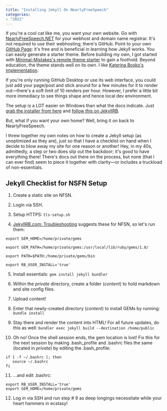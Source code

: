 ```yaml
---
title: "Installing Jekyll On NearlyFreeSpeech"
categories:
- "2021"
---
```


If you're a cool cat like me, you want your own website.  Go with [NearlyFreeSpeech.NET](https://www.nearlyfreespeech.net/) for your webhost and domain name registrar.  It's not required to use their webhosting; there's GitHub.  Point to your own [GitHub Page](https://pages.github.com/): it's free and is beneficial in learning how Jekyll works.  You can easily generate a starter theme.  Before building my own, I got started with [Minimal-Mistakes's remote theme starter](https://mmistakes.github.io/minimal-mistakes/docs/quick-start-guide/) to gain a foothold.  Beyond education, the theme stands well on its own.  I like [Katerina Bosko's implementation](https://www.cross-validated.com/index.html).

If you're only running GitHub Desktop or use its web interface, you could just add your page/post and stick around for a few minutes for it to render out—there's a soft limit of 10 renders per hour. However, I prefer a little bit more immediacy to see things shape and hence local dev environment.

The setup is a LOT easier on Windows than what the docs indicate.  Just [grab the installer from here](https://rubyinstaller.org/) and [follow this on JekyllRB](https://jekyllrb.com/docs/).

But, what if you want your own home?  Well, bring it on back to NearlyFreeSpeech.

I threw together my own notes on how to create a Jekyll setup (as unoptimized as they are), just so that I have a checklist on hand when I decide to blow away my site for one reason or another!  Hey, in my 40s, admittedly, a step or two does slip out the backdoor; it's good to have everything there!  There's docs out there on the process, but none (that I can ever find) seem to piece it together with clarity—or includes a truckload of non-essentials.

## Jekyll Checklist for NSFN Setup

1. Create a static site on NFSN.

2. Login via SSH.

3. Setup HTTPS:
`tls-setup.sh`

4. [JekyllRB.com: Troubleshooting](https://jekyllrb.com/docs/troubleshooting/) suggests these for NFSN, so let's run them:
```
export GEM_HOME=/home/private/gems
```
```
export GEM_PATH=/home/private/gems:/usr/local/lib/ruby/gems/1.8/
```
```
export PATH=$PATH:/home/private/gems/bin
```
```
export RB_USER_INSTALL='true'
```
5. Install essentials:
`gem install jekyll bundler`

6. Within the *private* directory, create a folder (*content*) to hold markdown and site config files.

7. Upload content!

8. Enter that newly-created directory (*content*) to install GEMs by running:
`bundle install`

9. Stay there and render the content into HTML!  For all future updates, do this as well:
`bundler exec jekyll build --destination /home/public`

10.  Oh no! Once the shell session ends, the gem location is lost! Fix this for the next session by making .bash_profile and .bashrc files the same (located in *private*) by editing the .bash_profile:
```
if [ -f ~/.bashrc ]; then
   source ~/.bashrc
fi
```
11. ...and edit .bashrc:
```
export RB_USER_INSTALL='true'
export GEM_HOME=/home/private/gems
```

12. Log in via SSH and run step # 9 as deep longings necessitate while your heart hammers in ecstasy!
